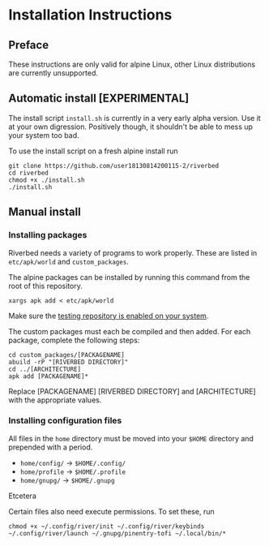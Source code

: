 # Installation Instructions

## Preface
These instructions are only valid for alpine Linux, other Linux distributions
are currently unsupported.

## Automatic install [EXPERIMENTAL]

The install script `install.sh` is currently in a very early alpha version. Use
it at your own digression.  Positively though, it shouldn't be able to mess up
your system too bad.

To use the install script on a fresh alpine install run
```
git clone https://github.com/user18130814200115-2/riverbed
cd riverbed
chmod +x ./install.sh
./install.sh

```

## Manual install

### Installing packages

Riverbed needs a variety of programs to work properly. These are listed in
`etc/apk/world` and `custom_packages`.

The alpine packages can be installed by running this command from the root of
this repository.
```
xargs apk add < etc/apk/world 
```
Make sure the [testing repository is enabled on your
system](https://wiki.alpinelinux.org/wiki/Repositories#Using_testing_repository).


The custom packages must each be compiled and then added. For each package,
complete the following steps:

```
cd custom_packages/[PACKAGENAME]
abuild -rP "[RIVERBED DIRECTORY]"
cd ../[ARCHITECTURE]
apk add [PACKAGENAME]*
```
Replace [PACKAGENAME] [RIVERBED DIRECTORY] and [ARCHITECTURE] with the
appropriate values.

### Installing configuration files

All files in the `home` directory must be moved into your `$HOME` directory and
prepended with a period.

- `home/config/` -> `$HOME/.config/`
- `home/profile` -> `$HOME/.profile`
- `home/gnupg/` -> `$HOME/.gnupg`

Etcetera

Certain files also need execute permissions. To set these, run

```
chmod +x ~/.config/river/init ~/.config/river/keybinds ~/.config/river/launch ~/.gnupg/pinentry-tofi ~/.local/bin/*
```
